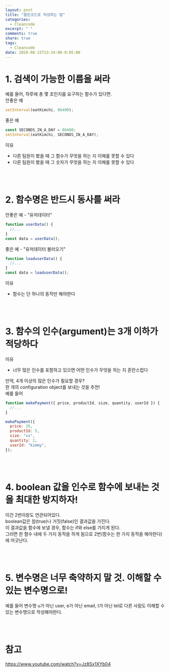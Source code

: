 ```yaml
---
layout: post
title: "클린코드로 작성하는 법"
categories:
  - Cleancode
excerpt: " "
comments: true
share: true
tags:
  - Cleancode
date: 2020-08-15T23:34:00-0:05:00
---
```


# 1. 검색이 가능한 이름을 써라

예를 들어, 하루에 총 몇 초인지를 요구하는 함수가 있다면.<br/>
안좋은 예

```javascript
setInterval(eatKimchi, 86400);
```

좋은 예

```javascript
const SECONDS_IN_A_DAY = 86400;
setInterval(eatKimchi, SECONDS_IN_A_DAY);
```

이유

- 다른 팀원이 봤을 때 그 함수가 무엇을 하는 지 이해를 못할 수 있다
- 다른 팀원이 봤을 때 그 숫자가 무엇을 하는 지 이해를 못할 수 있다

<br/><br/>

# 2. 함수명은 반드시 동사를 써라

안좋은 예 - "유저데이터"

```javascript
function userData() {
  //...
}
const data = userData();
```

좋은 예 - "유저데이터 불러오기"

```javascript
function loaduserData() {
  //...
}
const data = loaduserData();
```

이유

- 함수는 단 하나의 동작만 해야한다

<br/><br/>

# 3. 함수의 인수(argument)는 3개 이하가 적당하다

이유

- 너무 많은 인수를 포함하고 있으면 어떤 인수가 무엇을 하는 지 혼란스럽다

만약, 4개 이상의 많은 인수가 필요할 경우?<br/>
한 개의 configuration object를 보내는 것을 추천!<br/>
예를 들어

```javascript
function makePayment({ price, productId, size, quantity, userId }) {
  //...
}

makePayment({
  price: 35,
  productId: 5,
  size: "xs",
  quantity: 2,
  userId: "kimmy",
});
```

<br/><br/>

# 4. boolean 값을 인수로 함수에 보내는 것을 최대한 방지하자!

이건 2번이랑도 연관되어있다.<br/>
boolean값은 참(true)나 거짓(false)인 결과값을 가진다. <br/>
이 결과값을 함수에 보낼 경우, 함수는 if와 else를 가지게 된다.<br/>
그러면 한 함수 내에 두 가지 동작을 하게 됨으로 2번(함수는 한 가지 동작을 해야한다)에 어긋난다.<br/>

<br/><br/>

# 5. 변수명은 너무 축약하지 말 것. 이해할 수 있는 변수명으로!

예를 들어 변수명 u가 아닌 user, e가 아닌 email, t가 아닌 tel로 다른 사람도 이해할 수 있는 변수명으로 작성해야한다.

<br/><br/>

# 참고

<https://www.youtube.com/watch?v=Jz8Sx1XYb04>

